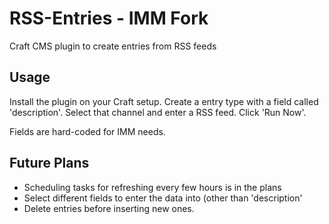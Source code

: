 # RSS-Entries - IMM Fork
Craft CMS plugin to create entries from RSS feeds

## Usage

Install the plugin on your Craft setup. Create a entry type with a field called 'description'. Select that channel and enter a RSS feed. Click 'Run Now'.

Fields are hard-coded for IMM needs.

## Future Plans

- Scheduling tasks for refreshing every few hours is in the plans
- Select different fields to enter the data into (other than 'description'
- Delete entries before inserting new ones.
